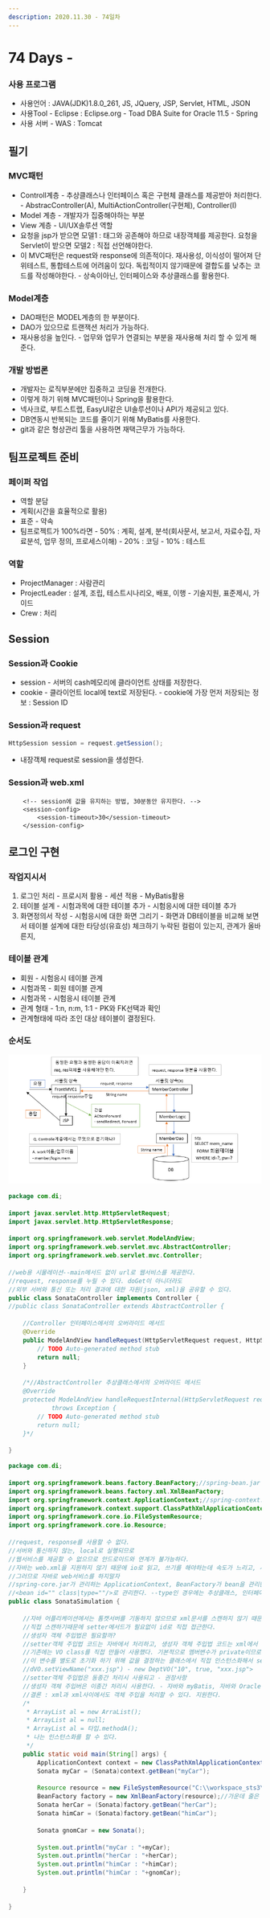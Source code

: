 ```yaml
---
description: 2020.11.30 - 74일차
---
```


# 74 Days -

### 사용 프로그램

* 사용언어 : JAVA\(JDK\)1.8.0\_261, JS, JQuery, JSP, Servlet, HTML, JSON
* 사용Tool  - Eclipse : Eclipse.org - Toad DBA Suite for Oracle 11.5 - Spring
* 사용 서버 - WAS : Tomcat

## 필기

### MVC패턴

*  Controll계층 - 추상클래스나 인터페이스 혹은 구현체 클래스를 제공받아 처리한다. - AbstracController\(A\), MultiActionController\(구현체\), Controller\(I\)
* Model 계층 - 개발자가 집중해야하는 부분
* View 계층 - UI/UX솔루션 역할
* 요청을 jsp가 받으면 모델1 : 태그와 공존해야 하므로 내장객체를 제공한다. 요청을 Servlet이 받으면 모델2 : 직접 선언해야한다.
* 이 MVC패턴은 request와 response에 의존적이다. 재사용성, 이식성이 떨어져 단위테스트, 통합테스트에 어려움이 있다. 독립적이지 않기때문에 결합도를 낮추는 코드를 작성해야한다. - 상속이아닌, 인터페이스와 추상클래스를 활용한다.

### Model계층

* DAO패턴은 MODEL계층의 한 부분이다.
* DAO가 있으므로 트랜잭션 처리가 가능하다.
* 재사용성을 높인다. - 업무와 업무가 연결되는 부분을 재사용해 처리 할 수 있게 해준다.

### 개발 방법론

* 개발자는 로직부분에만 집중하고 코딩을 전개한다.
* 이렇게 하기 위해 MVC패턴이나 Spring을 활용한다.
* 넥사크로, 부트스트랩, EasyUI같은 UI솔루션이나 API가 제공되고 있다.
* DB연동시 반복되는 코드를 줄이기 위해 MyBatis를 사용한다.
* git과 같은 형상관리 툴을 사용하면 재택근무가 가능하다.

## 팀프로젝트 준비

### 페이퍼 작업

* 역할 분담
* 계획\(시간을 효율적으로 활용\)
* 표준 - 약속
* 팀프로젝트가 100%라면 - 50% : 계획, 설계, 분석\(회사문서, 보고서, 자료수집, 자료분석, 업무 정의, 프로세스이해\) - 20% : 코딩 - 10% : 테스트

### 역할

* ProjectManager : 사람관리
* ProjectLeader : 설계, 조립, 테스트시나리오, 배포, 이행 - 기술지원, 표준제시, 가이드
* Crew : 처리

## Session

### Session과 Cookie

* session - 서버의 cash메모리에 클라이언트 상태를 저장한다.
* cookie - 클라이언트 local에 text로 저장된다. - cookie에 가장 먼저 저장되는 정보 : Session ID

### Session과 request

```java
HttpSession session = request.getSession();
```

* 내장객체 request로 session을 생성한다.

### Session과 web.xml

```markup
	<!-- session에 값을 유지하는 방법, 30분동안 유지한다. -->
	<session-config>
		<session-timeout>30</session-timeout>
	</session-config>
```

## 로그인 구현

### 작업지시서

1. 로그인 처리 - 프로시저 활용 - 세션 적용 - MyBatis활용
2. 테이블 설계 - 시험과목에 대한 테이블 추가 - 시험응시에 대한 테이블 추가
3. 화면정의서 작성 - 시험응시에 대한 화면 그리기 - 화면과 DB테이블을 비교해 보면서 테이블 설계에 대한 타당성\(유효성\) 체크하기   누락된 컬럼이 있는지, 관계가 올바른지, 

### 테이블 관계

* 회원 - 시험응시 테이블 관계
* 시험과목 - 회원 테이블 관계
* 시험과목 - 시험응시 테이블 관계
* 관계 형태  - 1:n, n:m, 1:1 - PK와 FK선택과 확인
* 관계형태에 따라 조인 대상 테이블이 결정된다.

### 순서도

![](../../../.gitbook/assets/mvc.png)

```java
package com.di;

import javax.servlet.http.HttpServletRequest;
import javax.servlet.http.HttpServletResponse;

import org.springframework.web.servlet.ModelAndView;
import org.springframework.web.servlet.mvc.AbstractController;
import org.springframework.web.servlet.mvc.Controller;

//web용 시물레이션--main메서드 없이 url로 웹서비스를 제공한다.
//request, response를 누릴 수 있다. doGet이 아니더라도
//외부 서버와 통신 또는 처리 결과에 대한 자원(json, xml)을 공유할 수 있다.
public class SonataController implements Controller {
//public class SonataController extends AbstractController {

	//Controller 인터페이스에서의 오버라이드 메서드
	@Override
	public ModelAndView handleRequest(HttpServletRequest request, HttpServletResponse response) throws Exception {
		// TODO Auto-generated method stub
		return null;
	}

	/*//AbstractController 추상클래스에서의 오버라이드 메서드 
	@Override
	protected ModelAndView handleRequestInternal(HttpServletRequest request, HttpServletResponse response)
			throws Exception {
		// TODO Auto-generated method stub
		return null;
	}*/

}
```

```java
package com.di;

import org.springframework.beans.factory.BeanFactory;//spring-bean.jar
import org.springframework.beans.factory.xml.XmlBeanFactory;
import org.springframework.context.ApplicationContext;//spring-context.jar
import org.springframework.context.support.ClassPathXmlApplicationContext;
import org.springframework.core.io.FileSystemResource;
import org.springframework.core.io.Resource;

//request, response를 사용할 수 없다.
//서버와 통신하지 않는, local로 실행되므로
//웹서비스를 제공할 수 없으므로 안드로이드와 연계가 불가능하다.
//자바는 web.xml을 지원하지 않기 때문에 io로 읽고, 쓰기를 해야하는데 속도가 느리고, 서버에 부담을 준다.
//그러므로 자바로 web서비스를 하지말자
//spring-core.jar가 관리하는 ApplicationContext, BeanFactory가 bean을 관리한다.
//<bean id="" class|type=""/>로 관리한다. --type인 경우에는 추상클래스, 인터페이스까지 올 수 있다.
public class SonataSimulation {
	
	//자바 어플리케이션에서는 톰캣서버를 기동하지 않으므로 xml문서를 스캔하지 않기 때문에 직접 가져와야한다.
	//직접 스캔하기때문에 setter메서드가 필요없이 id로 직접 접근한다.
	//생성자 객체 주입법은 필요할까?
	//setter객체 주입법 코드는 자바에서 처리하고, 생성자 객체 주입법 코드는 xml에서 처리한다.
	//기존에는 VO class를 직접 만들어 사용했다. 기본적으로 멤버변수가 private이므로 접근하기 위해 setter, getter메서드로 활용했다.
	//이 변수를 별도로 초기화 하기 위해 값을 결정하는 클래스에서 직접 인스턴스화해서 set메서드로 값을 초기화하거나 생성자 파라미터에 담아 초기화한다.
	//dVO.setViewName("xxx.jsp") - new DeptVO("10", true, "xxx.jsp">
	//setter객체 주입법은 동종간 처리시 사용되고 - 권장사항
	//생성자 객체 주입버은 이종간 처리시 사용한다. - 자바와 myBatis, 자바와 Oracle이런 처리
	//결론 : xml과 xml사이에서도 객체 주입을 처리할 수 있다. 지원한다.
	/*
	 * ArrayList al = new ArraList();
	 * ArrayList al = null;
	 * ArrayList al = 타입.methodA();
	 * 나는 인스턴스화를 할 수 있다.
	 */
	public static void main(String[] args) {
		ApplicationContext context = new ClassPathXmlApplicationContext("com\\di\\sonataBean.xml");
		Sonata myCar = (Sonata)context.getBean("myCar");
		
		Resource resource = new FileSystemResource("C:\\workspace_sts3\\spring3\\src\\main\\java\\com\\di\\sonataBean.xml");
	    BeanFactory factory = new XmlBeanFactory(resource);//가운데 줄은 depricated대상이다.
	    Sonata herCar = (Sonata)factory.getBean("herCar");
	    Sonata himCar = (Sonata)factory.getBean("himCar");
	    
	    Sonata gnomCar = new Sonata();
	    
	    System.out.println("myCar : "+myCar);
	    System.out.println("herCar : "+herCar);
	    System.out.println("himCar : "+himCar);
	    System.out.println("himCar : "+gnomCar);

	}

}
```

